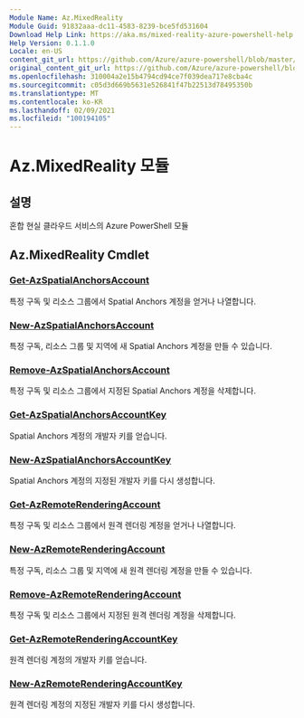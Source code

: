 ```yaml
---
Module Name: Az.MixedReality
Module Guid: 91832aaa-dc11-4583-8239-bce5fd531604
Download Help Link: https://aka.ms/mixed-reality-azure-powershell-help
Help Version: 0.1.1.0
Locale: en-US
content_git_url: https://github.com/Azure/azure-powershell/blob/master/src/MixedReality/MixedReality/help/Az.MixedReality.md
original_content_git_url: https://github.com/Azure/azure-powershell/blob/master/src/MixedReality/MixedReality/help/Az.MixedReality.md
ms.openlocfilehash: 310004a2e15b4794cd94ce7f039dea717e8cba4c
ms.sourcegitcommit: c05d3d669b5631e526841f47b22513d78495350b
ms.translationtype: MT
ms.contentlocale: ko-KR
ms.lasthandoff: 02/09/2021
ms.locfileid: "100194105"
---
```

# Az.MixedReality 모듈
## 설명
혼합 현실 클라우드 서비스의 Azure PowerShell 모듈

## Az.MixedReality Cmdlet
### [Get-AzSpatialAnchorsAccount](Get-AzSpatialAnchorsAccount.md)
특정 구독 및 리소스 그룹에서 Spatial Anchors 계정을 얻거나 나열합니다.

### [New-AzSpatialAnchorsAccount](New-AzSpatialAnchorsAccount.md)
특정 구독, 리소스 그룹 및 지역에 새 Spatial Anchors 계정을 만들 수 있습니다.

### [Remove-AzSpatialAnchorsAccount](Remove-AzSpatialAnchorsAccount.md)
특정 구독 및 리소스 그룹에서 지정된 Spatial Anchors 계정을 삭제합니다.

### [Get-AzSpatialAnchorsAccountKey](Get-AzSpatialAnchorsAccountKey.md)
Spatial Anchors 계정의 개발자 키를 얻습니다.

### [New-AzSpatialAnchorsAccountKey](New-AzSpatialAnchorsAccountKey.md)
Spatial Anchors 계정의 지정된 개발자 키를 다시 생성합니다.

### [Get-AzRemoteRenderingAccount](Get-AzRemoteRenderingAccount.md)
특정 구독 및 리소스 그룹에서 원격 렌더링 계정을 얻거나 나열합니다.

### [New-AzRemoteRenderingAccount](New-AzRemoteRenderingAccount.md)
특정 구독, 리소스 그룹 및 지역에 새 원격 렌더링 계정을 만들 수 있습니다.

### [Remove-AzRemoteRenderingAccount](Remove-AzRemoteRenderingAccount.md)
특정 구독 및 리소스 그룹에서 지정된 원격 렌더링 계정을 삭제합니다.

### [Get-AzRemoteRenderingAccountKey](Get-AzRemoteRenderingAccountKey.md)
원격 렌더링 계정의 개발자 키를 얻습니다.

### [New-AzRemoteRenderingAccountKey](New-AzRemoteRenderingAccountKey.md)
원격 렌더링 계정의 지정된 개발자 키를 다시 생성합니다.